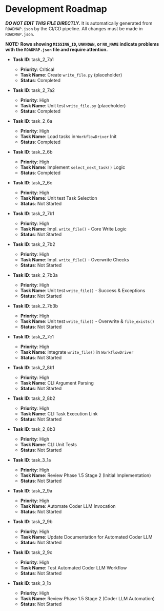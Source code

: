 # Development Roadmap

***DO NOT EDIT THIS FILE DIRECTLY.*** It is automatically generated from `ROADMAP.json` by the CI/CD pipeline. All changes must be made in `ROADMAP.json`.

**NOTE: Rows showing `MISSING_ID`, `UNKNOWN`, or `NO_NAME` indicate problems with the `ROADMAP.json` file and require attention.**

*   **Task ID**: task_2_7a1
    *   **Priority**: Critical
    *   **Task Name**: Create `write_file.py` (placeholder)
    *   **Status**: Completed

*   **Task ID**: task_2_7a2
    *   **Priority**: High
    *   **Task Name**: Unit test `write_file.py` (placeholder)
    *   **Status**: Completed

*   **Task ID**: task_2_6a
    *   **Priority**: High
    *   **Task Name**: Load tasks in `WorkflowDriver` Init
    *   **Status**: Completed

*   **Task ID**: task_2_6b
    *   **Priority**: High
    *   **Task Name**: Implement `select_next_task()` Logic
    *   **Status**: Completed

*   **Task ID**: task_2_6c
    *   **Priority**: High
    *   **Task Name**: Unit test Task Selection
    *   **Status**: Not Started

*   **Task ID**: task_2_7b1
    *   **Priority**: High
    *   **Task Name**: Impl. `write_file()` - Core Write Logic
    *   **Status**: Not Started

*   **Task ID**: task_2_7b2
    *   **Priority**: High
    *   **Task Name**: Impl. `write_file()` - Overwrite Checks
    *   **Status**: Not Started

*   **Task ID**: task_2_7b3a
    *   **Priority**: High
    *   **Task Name**: Unit test `write_file()` - Success & Exceptions
    *   **Status**: Not Started

*   **Task ID**: task_2_7b3b
    *   **Priority**: High
    *   **Task Name**: Unit test `write_file()` - Overwrite & `file_exists()`
    *   **Status**: Not Started

*   **Task ID**: task_2_7c1
    *   **Priority**: High
    *   **Task Name**: Integrate `write_file()` in `WorkflowDriver`
    *   **Status**: Not Started

*   **Task ID**: task_2_8b1
    *   **Priority**: High
    *   **Task Name**: CLI Argument Parsing
    *   **Status**: Not Started

*   **Task ID**: task_2_8b2
    *   **Priority**: High
    *   **Task Name**: CLI Task Execution Link
    *   **Status**: Not Started

*   **Task ID**: task_2_8b3
    *   **Priority**: High
    *   **Task Name**: CLI Unit Tests
    *   **Status**: Not Started

*   **Task ID**: task_3_1a
    *   **Priority**: High
    *   **Task Name**: Review Phase 1.5 Stage 2 (Initial Implementation)
    *   **Status**: Not Started

*   **Task ID**: task_2_9a
    *   **Priority**: High
    *   **Task Name**: Automate Coder LLM Invocation
    *   **Status**: Not Started

*   **Task ID**: task_2_9b
    *   **Priority**: High
    *   **Task Name**: Update Documentation for Automated Coder LLM
    *   **Status**: Not Started

*   **Task ID**: task_2_9c
    *   **Priority**: High
    *   **Task Name**: Test Automated Coder LLM Workflow
    *   **Status**: Not Started

*   **Task ID**: task_3_1b
    *   **Priority**: High
    *   **Task Name**: Review Phase 1.5 Stage 2 (Coder LLM Automation)
    *   **Status**: Not Started

